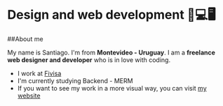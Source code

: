 # Design and web development 📱💻🖥

##About me

My name is Santiago. I'm from <strong>Montevideo - Uruguay</strong>.
I am a <strong>freelance web designer and developer</strong> who is in love with coding.

<ul>
    <li>I work at <a href="https://www.fivisa.com.uy/" target="_blank">Fivisa</a></li>
    <li>I'm currently studying Backend - MERM</li>
    <li>If you want to see my work in a more visual way, you can visit <a href="#" target="_blank">my website</a></li>
</ul>

